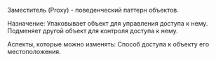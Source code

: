 Заместитель (Proxy) - поведенческий паттерн объектов.

Назначение: Упаковывает объект для управления доступа к нему. Подменяет другой объект для контроля доступа к нему.

Аспекты, которые можно изменять: Способ доступа к объекту его местоположения.

